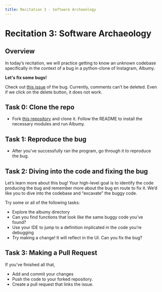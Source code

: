 ```yaml
---
title: Recitation 3 - Software Archaeology
---
```


# Recitation 3: Software Archaeology

## Overview

In today’s recitation, we will practice getting to know an unknown codebase specifically in the context of a bug in a python-clone of Instagram, Albumy.

**Let's fix some bugs!**

Check out [this issue](https://github.com/CMU-313/CMU-313-spring23-sw-archaeology-recitation/issues/1) of the bug. Currently, comments can’t be deleted. Even if we click on the delete button, it does not work.

## Task 0: Clone the repo

- Fork [this repository](https://github.com/CMU-313/CMU-313-spring23-sw-archaeology-recitation) and clone it. Follow the README to install the necessary modules and run Albumy.

## Task 1: Reproduce the bug

- After you've successfully ran the program, go through it to reproduce the bug.

## Task 2: Diving into the code and fixing the bug

Let’s learn more about this bug! Your high-level goal is to identify the code producing the bug and remember more about the bug en route to fix it. We’d like you to dive into the codebase and “excavate” the buggy code.

Try some or all of the following tasks:

- Explore the albumy directory
- Can you find functions that look like the same buggy code you’ve found?
- Use your IDE to jump to a definition implicated in the code you’re debugging
- Try making a change! It will reflect in the UI. Can you fix the bug?

## Task 3: Making a Pull Request

If you’ve finished all that,

- Add and commit your changes
- Push the code to your forked repository.
- Create a pull request that links the issue.
